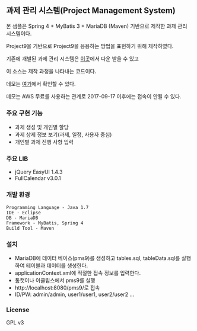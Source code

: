 ## 과제 관리 시스템(Project Management System)
본 샘플은  Spring 4 + MyBatis 3 + MariaDB (Maven) 기반으로  제작한 과제 관리 시스템이다.

Project9을 기반으로 Project9을 응용하는 방법을 표현하기 위해 제작하였다. 

기존에 개발된 과제 관리 시스템은 [이곳](https://github.com/gujc71/pms9)에서 다운 받을 수 있고

이 소스는 제작 과정을 나타내는 코드이다.

데모는 [여기](http://52.78.20.235/pms9/)에서 확인할 수 있다.

데모는 AWS 무료를 사용하는 관계로  2017-09-17 이후에는 접속이 안될 수 있다.

### 주요 구현 기능 ###
- 과제 생성 및 개인별 할당
- 과제 상제 정보 보기(과제, 일정, 사용자 중심)
- 개인별 과제 진행 사항 입력

### 주요 LIB  ###
- jQuery EasyUI 1.4.3
- FullCalendar v3.0.1 


### 개발 환경 ###
    Programming Language - Java 1.7
    IDE - Eclipse
    DB - MariaDB 
    Framework - MyBatis, Spring 4
    Build Tool - Maven

### 설치 ###
- MariaDB에 데이터 베이스(pms9)를 생성하고 tables.sql, tableData.sql를 실행하여 테이블과 데이터를 생성한다.
- applicationContext.xml에 적절한 접속 정보를 입력한다.
- 톰캣이나 이클립스에서 pms9를 실행
- http://localhost:8080/pms9/로 접속
- ID/PW: admin/admin, user1/user1, user2/user2 ...

### License ###
GPL v3
  
  